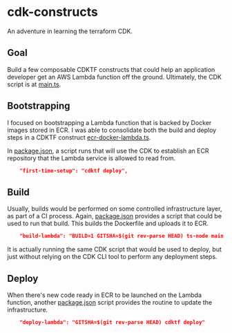 # cdk-constructs

An adventure in learning the terraform CDK.

## Goal

Build a few composable CDKTF constructs that could help an application developer get an AWS Lambda function off the ground. Ultimately, the CDK script is at [main.ts](./main.ts).

## Bootstrapping

I focused on bootstrapping a Lambda function that is backed by Docker images stored in ECR. I was able to consolidate both the build and deploy steps in a CDKTF construct [ecr-docker-lambda.ts](./lib/lambda/ecr-docker-lambda.ts).

In [package.json](./package.json), a script runs that will use the CDK to establish an ECR repository that the Lambda service is allowed to read from.

```json
    "first-time-setup": "cdktf deploy",
```

## Build

Usually, builds would be performed on some controlled infrastructure layer, as part of a CI process. Again, [package.json](./package.json) provides a script that could be used to run that build. This builds the Dockerfile and uploads it to ECR.

```json
    "build-lambda": "BUILD=1 GITSHA=$(git rev-parse HEAD) ts-node main.ts",
```

It is actually running the same CDK script that would be used to deploy, but just without relying on the CDK CLI tool to perform any deployment steps.

## Deploy

When there's new code ready in ECR to be launched on the Lambda function, another [package.json](./package.json) script provides the routine to update the infrastructure.

```json
    "deploy-lambda": "GITSHA=$(git rev-parse HEAD) cdktf deploy"
```
